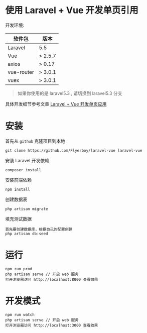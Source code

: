 # 使用 Laravel + Vue 开发单页引用

开发环境:

| 软件包 | 版本 |
| --- | --- |
| Laravel | 5.5 |
| Vue | > 2.5.7 |
| axios | > 0.17 |
| vue-router | > 3.0.1 |
| vuex | > 3.0.1 |


> 如果你使用的是 laravel5.3 , 请切换到 laravel5.3 分支

具体开发细节参考文章 [Laravel + Vue 开发单页应用](https://flyerboy.github.io/2018/03/22/laravel_vue_v2/)


# 安装
首先从 `github` 克隆项目到本地
```
git clone https://github.com/Flyerboy/laravel-vue laravel-vue
```

安装 Laravel 开发依赖
```
composer install
```

安装前端依赖
```
npm install
```

创建数据表
```
php artisan migrate
```

填充测试数据
```
首先要创建数据库，根据自己的配置创建
php artisan db:seed
```

# 运行 
```
npm run prod
php artisan serve // 开启 web 服务
打开浏览器访问 http://localhost:8000 查看效果
```

# 开发模式
```
npm run watch
php artisan serve // 开启 web 服务
打开浏览器访问 http://localhost:3000 查看效果
```
